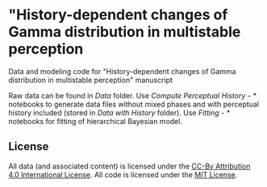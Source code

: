 # "History-dependent changes of Gamma distribution in multistable perception
Data and modeling code for "History-dependent changes of Gamma distribution in multistable perception" manuscript

Raw data can be found in _Data_ folder. Use _Compute Perceptual History - *_ notebooks to generate data files without mixed phases and with perceptual history included (stored in _Data with History_ folder). Use _Fitting - *_ notebooks for fitting of hierarchical Bayesian model.

## License
All data (and associated content) is licensed under the [CC-By Attribution 4.0 International License](https://creativecommons.org/licenses/by/4.0/). All code is licensed under the [MIT License](http://www.opensource.org/licenses/mit-license.php).


